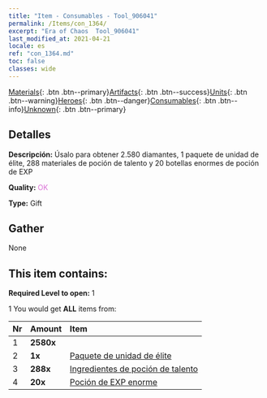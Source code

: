 ```yaml
---
title: "Item - Consumables - Tool_906041"
permalink: /Items/con_1364/
excerpt: "Era of Chaos  Tool_906041"
last_modified_at: 2021-04-21
locale: es
ref: "con_1364.md"
toc: false
classes: wide
---
```

 [Materials](/es/Items/){: .btn .btn--primary}[Artifacts](/es/Items/Artifacts/){: .btn .btn--success}[Units](/es/Items/Units/){: .btn .btn--warning}[Heroes](/es/Items/Heroes/){: .btn .btn--danger}[Consumables](/es/Items/Consumables/){: .btn .btn--info}[Unknown](/es/Items/Unknown/){: .btn .btn--primary}

## Detalles
 **Descripción:** Úsalo para obtener 2.580 diamantes, 1 paquete de unidad de élite, 288 materiales de poción de talento y 20 botellas enormes de poción de EXP

 **Quality:** <span style="color: #DA70D6">OK</span>

 **Type:** Gift

## Gather

  None

## This item contains:

 **Required Level to open:** 1

 1 You would get **ALL** items  from:

  | Nr | Amount |     Item    |
  |:---|:-------|:------------|
  | 1 |  **2580x** | <i class="fas fa-gem"/> |  | 
  | 2 |  **1x** | [Paquete de unidad de élite](/es/Items/con_1365/) |  | 
  | 3 |  **288x** | [Ingredientes de poción de talento](/es/Items/con_1120/) |  | 
  | 4 |  **20x** | [Poción de EXP enorme](/es/Items/con_703/) |  | 
